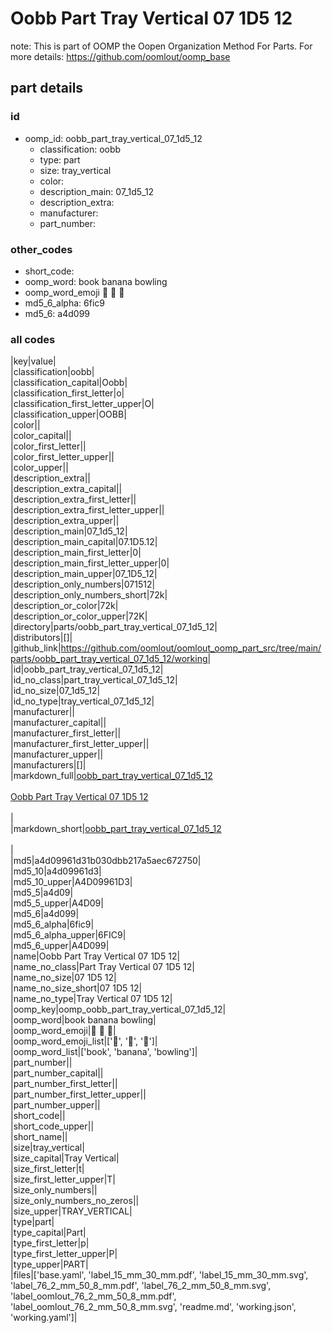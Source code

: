 # Oobb Part Tray Vertical 07 1D5 12  

note: This is part of OOMP the Oopen Organization Method For Parts. For more details: https://github.com/oomlout/oomp_base

##  part details





### id
* oomp_id: oobb_part_tray_vertical_07_1d5_12
  * classification: oobb
  * type: part
  * size: tray_vertical
  * color: 
  * description_main: 07_1d5_12
  * description_extra: 
  * manufacturer: 
  * part_number: 

### other_codes
* short_code: 
* oomp_word: book banana bowling
* oomp_word_emoji :book: :banana: :bowling:
* md5_6_alpha: 6fic9
* md5_6: a4d099

### all codes 
|key|value|  
|classification|oobb|  
|classification_capital|Oobb|  
|classification_first_letter|o|  
|classification_first_letter_upper|O|  
|classification_upper|OOBB|  
|color||  
|color_capital||  
|color_first_letter||  
|color_first_letter_upper||  
|color_upper||  
|description_extra||  
|description_extra_capital||  
|description_extra_first_letter||  
|description_extra_first_letter_upper||  
|description_extra_upper||  
|description_main|07_1d5_12|  
|description_main_capital|07.1D5.12|  
|description_main_first_letter|0|  
|description_main_first_letter_upper|0|  
|description_main_upper|07_1D5_12|  
|description_only_numbers|071512|  
|description_only_numbers_short|72k|  
|description_or_color|72k|  
|description_or_color_upper|72K|  
|directory|parts/oobb_part_tray_vertical_07_1d5_12|  
|distributors|[]|  
|github_link|https://github.com/oomlout/oomlout_oomp_part_src/tree/main/parts/oobb_part_tray_vertical_07_1d5_12/working|  
|id|oobb_part_tray_vertical_07_1d5_12|  
|id_no_class|part_tray_vertical_07_1d5_12|  
|id_no_size|07_1d5_12|  
|id_no_type|tray_vertical_07_1d5_12|  
|manufacturer||  
|manufacturer_capital||  
|manufacturer_first_letter||  
|manufacturer_first_letter_upper||  
|manufacturer_upper||  
|manufacturers|[]|  
|markdown_full|[oobb_part_tray_vertical_07_1d5_12](https://github.com/oomlout/oomlout_oomp_part_src/tree/main/parts/oobb_part_tray_vertical_07_1d5_12/working)<br>[](https://github.com/oomlout/oomlout_oomp_part_src/tree/main/parts/oobb_part_tray_vertical_07_1d5_12/working)<br>[Oobb Part Tray Vertical 07 1D5 12](https://github.com/oomlout/oomlout_oomp_part_src/tree/main/parts/oobb_part_tray_vertical_07_1d5_12/working)<br><br>|  
|markdown_short|[oobb_part_tray_vertical_07_1d5_12](https://github.com/oomlout/oomlout_oomp_part_src/tree/main/parts/oobb_part_tray_vertical_07_1d5_12/working)<br><br>|  
|md5|a4d09961d31b030dbb217a5aec672750|  
|md5_10|a4d09961d3|  
|md5_10_upper|A4D09961D3|  
|md5_5|a4d09|  
|md5_5_upper|A4D09|  
|md5_6|a4d099|  
|md5_6_alpha|6fic9|  
|md5_6_alpha_upper|6FIC9|  
|md5_6_upper|A4D099|  
|name|Oobb Part Tray Vertical 07 1D5 12|  
|name_no_class|Part Tray Vertical 07 1D5 12|  
|name_no_size|07 1D5 12|  
|name_no_size_short|07 1D5 12|  
|name_no_type|Tray Vertical 07 1D5 12|  
|oomp_key|oomp_oobb_part_tray_vertical_07_1d5_12|  
|oomp_word|book banana bowling|  
|oomp_word_emoji|:book: :banana: :bowling:|  
|oomp_word_emoji_list|[':book:', ':banana:', ':bowling:']|  
|oomp_word_list|['book', 'banana', 'bowling']|  
|part_number||  
|part_number_capital||  
|part_number_first_letter||  
|part_number_first_letter_upper||  
|part_number_upper||  
|short_code||  
|short_code_upper||  
|short_name||  
|size|tray_vertical|  
|size_capital|Tray Vertical|  
|size_first_letter|t|  
|size_first_letter_upper|T|  
|size_only_numbers||  
|size_only_numbers_no_zeros||  
|size_upper|TRAY_VERTICAL|  
|type|part|  
|type_capital|Part|  
|type_first_letter|p|  
|type_first_letter_upper|P|  
|type_upper|PART|  
|files|['base.yaml', 'label_15_mm_30_mm.pdf', 'label_15_mm_30_mm.svg', 'label_76_2_mm_50_8_mm.pdf', 'label_76_2_mm_50_8_mm.svg', 'label_oomlout_76_2_mm_50_8_mm.pdf', 'label_oomlout_76_2_mm_50_8_mm.svg', 'readme.md', 'working.json', 'working.yaml']|  
